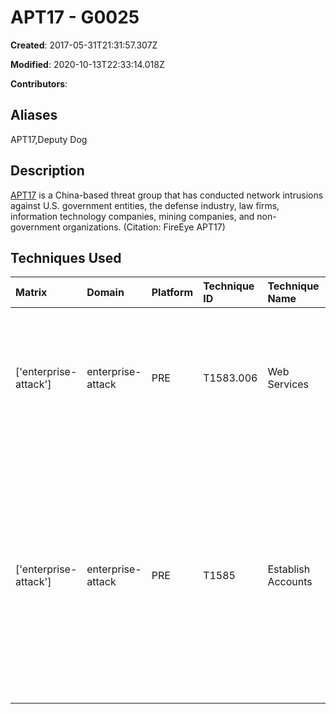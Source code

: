 # APT17 - G0025

**Created**: 2017-05-31T21:31:57.307Z

**Modified**: 2020-10-13T22:33:14.018Z

**Contributors**: 

## Aliases

APT17,Deputy Dog

## Description

[APT17](https://attack.mitre.org/groups/G0025) is a China-based threat group that has conducted network intrusions against U.S. government entities, the defense industry, law firms, information technology companies, mining companies, and non-government organizations. (Citation: FireEye APT17)

## Techniques Used

|Matrix|Domain|Platform|Technique ID|Technique Name|Use|
| :---| :---| :---| :---| :---| :---|
|['enterprise-attack']|enterprise-attack|PRE|T1583.006|Web Services|[APT17](https://attack.mitre.org/groups/G0025) has created profile pages in Microsoft TechNet that were used as C2 infrastructure.(Citation: FireEye APT17)|
|['enterprise-attack']|enterprise-attack|PRE|T1585|Establish Accounts|[APT17](https://attack.mitre.org/groups/G0025) has created and cultivated profile pages in Microsoft TechNet. To make profile pages appear more legitimate, [APT17](https://attack.mitre.org/groups/G0025) has created biographical sections and posted in forum threads.(Citation: FireEye APT17)|
